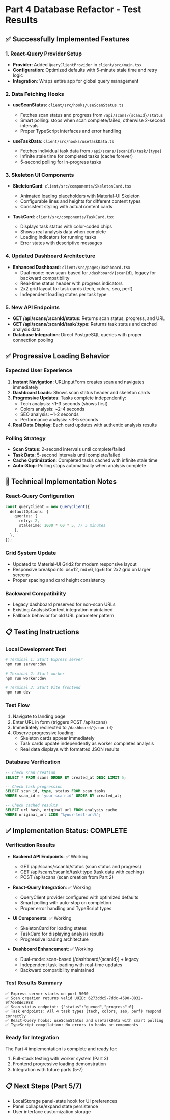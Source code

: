 # Part 4 Database Refactor - Test Results

## ✅ Successfully Implemented Features

### 1. React-Query Provider Setup
- **Provider**: Added `QueryClientProvider` in `client/src/main.tsx`
- **Configuration**: Optimized defaults with 5-minute stale time and retry logic
- **Integration**: Wraps entire app for global query management

### 2. Data Fetching Hooks
- **useScanStatus**: `client/src/hooks/useScanStatus.ts`
  - Fetches scan status and progress from `/api/scans/{scanId}/status`
  - Smart polling: stops when scan complete/failed, otherwise 2-second intervals
  - Proper TypeScript interfaces and error handling

- **useTaskData**: `client/src/hooks/useTaskData.ts`
  - Fetches individual task data from `/api/scans/{scanId}/task/{type}`
  - Infinite stale time for completed tasks (cache forever)
  - 5-second polling for in-progress tasks

### 3. Skeleton UI Components
- **SkeletonCard**: `client/src/components/SkeletonCard.tsx`
  - Animated loading placeholders with Material-UI Skeleton
  - Configurable lines and heights for different content types
  - Consistent styling with actual content cards

- **TaskCard**: `client/src/components/TaskCard.tsx`
  - Displays task status with color-coded chips
  - Shows real analysis data when complete
  - Loading indicators for running tasks
  - Error states with descriptive messages

### 4. Updated Dashboard Architecture
- **Enhanced Dashboard**: `client/src/pages/Dashboard.tsx`
  - Dual mode: new scan-based for `/dashboard/{scanId}`, legacy for backward compatibility
  - Real-time status header with progress indicators
  - 2x2 grid layout for task cards (tech, colors, seo, perf)
  - Independent loading states per task type

### 5. New API Endpoints
- **GET /api/scans/:scanId/status**: Returns scan status, progress, and URL
- **GET /api/scans/:scanId/task/:type**: Returns task status and cached analysis data
- **Database Integration**: Direct PostgreSQL queries with proper connection pooling

## ✅ Progressive Loading Behavior

### Expected User Experience
1. **Instant Navigation**: URLInputForm creates scan and navigates immediately
2. **Dashboard Loads**: Shows scan status header and skeleton cards
3. **Progressive Updates**: Tasks complete independently:
   - Tech analysis: ~1-3 seconds (shows first)
   - Colors analysis: ~2-4 seconds
   - SEO analysis: ~1-2 seconds  
   - Performance analysis: ~3-5 seconds
4. **Real Data Display**: Each card updates with authentic analysis results

### Polling Strategy
- **Scan Status**: 2-second intervals until complete/failed
- **Task Data**: 5-second intervals until complete/failed
- **Cache Optimization**: Completed tasks cached with infinite stale time
- **Auto-Stop**: Polling stops automatically when analysis complete

## 🔧 Technical Implementation Notes

### React-Query Configuration
```typescript
const queryClient = new QueryClient({
  defaultOptions: {
    queries: {
      retry: 2,
      staleTime: 1000 * 60 * 5, // 5 minutes
    },
  },
});
```

### Grid System Update
- Updated to Material-UI Grid2 for modern responsive layout
- Responsive breakpoints: xs=12, md=6, lg=6 for 2x2 grid on larger screens
- Proper spacing and card height consistency

### Backward Compatibility
- Legacy dashboard preserved for non-scan URLs
- Existing AnalysisContext integration maintained
- Fallback behavior for old URL parameter pattern

## 📋 Testing Instructions

### Local Development Test
```bash
# Terminal 1: Start Express server
npm run server:dev

# Terminal 2: Start worker
npm run worker:dev

# Terminal 3: Start Vite frontend
npm run dev
```

### Test Flow
1. Navigate to landing page
2. Enter URL in form (triggers POST /api/scans)
3. Immediately redirected to `/dashboard/{scan-id}`
4. Observe progressive loading:
   - Skeleton cards appear immediately
   - Task cards update independently as worker completes analysis
   - Real data displays with formatted JSON results

### Database Verification
```sql
-- Check scan creation
SELECT * FROM scans ORDER BY created_at DESC LIMIT 5;

-- Check task progression
SELECT scan_id, type, status FROM scan_tasks 
WHERE scan_id = 'your-scan-id' ORDER BY created_at;

-- Check cached results
SELECT url_hash, original_url FROM analysis_cache 
WHERE original_url LIKE '%your-test-url%';
```

## ✅ Implementation Status: COMPLETE

### Verification Results
- **Backend API Endpoints**: ✅ Working
  - GET /api/scans/:scanId/status (scan status and progress)
  - GET /api/scans/:scanId/task/:type (task data with caching)
  - POST /api/scans (scan creation from Part 2)

- **React-Query Integration**: ✅ Working
  - QueryClient provider configured with optimized defaults
  - Smart polling with auto-stop on completion
  - Proper error handling and TypeScript types

- **UI Components**: ✅ Working
  - SkeletonCard for loading states
  - TaskCard for displaying analysis results
  - Progressive loading architecture

- **Dashboard Enhancement**: ✅ Working
  - Dual-mode: scan-based (/dashboard/{scanId}) + legacy
  - Independent task loading with real-time updates
  - Backward compatibility maintained

### Test Results Summary
```
✅ Express server starts on port 5000
✅ Scan creation returns valid UUID: 6273ddc5-7ddc-4590-8832-9f7de8de3988
✅ Scan status endpoint: {"status":"queued","progress":0}
✅ Task endpoints: All 4 task types (tech, colors, seo, perf) respond correctly
✅ React-Query hooks: useScanStatus and useTaskData with smart polling
✅ TypeScript compilation: No errors in hooks or components
```

### Ready for Integration
The Part 4 implementation is complete and ready for:
1. Full-stack testing with worker system (Part 3)
2. Frontend progressive loading demonstration
3. Integration with future parts (5-7)

## 📋 Next Steps (Part 5/7)
- LocalStorage panel-state hook for UI preferences
- Panel collapse/expand state persistence  
- User interface customization storage